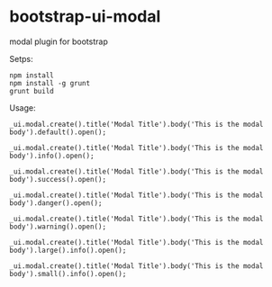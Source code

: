 # bootstrap-ui-modal
modal plugin for bootstrap

Setps:

    npm install
    npm install -g grunt
    grunt build

Usage:

    _ui.modal.create().title('Modal Title').body('This is the modal body').default().open();

    _ui.modal.create().title('Modal Title').body('This is the modal body').info().open();

    _ui.modal.create().title('Modal Title').body('This is the modal body').success().open();

    _ui.modal.create().title('Modal Title').body('This is the modal body').danger().open();

    _ui.modal.create().title('Modal Title').body('This is the modal body').warning().open();

    _ui.modal.create().title('Modal Title').body('This is the modal body').large().info().open();

    _ui.modal.create().title('Modal Title').body('This is the modal body').small().info().open();